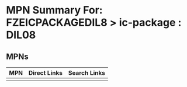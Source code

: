 



# MPN Summary For: FZEICPACKAGEDIL8 > ic-package : DIL08

## MPNs
  

|MPN|Direct Links|Search Links|
| :--- | :--- | :--- |
||||
